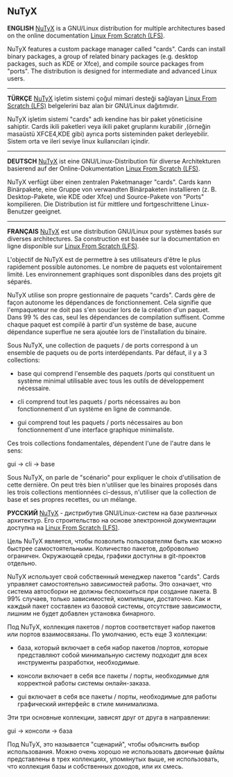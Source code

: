 ## NuTyX

**ENGLISH** [NuTyX](http://www.nutyx.org) is a GNU/Linux distribution for multiple architectures based on the online 
documentation [Linux From Scratch (LFS)](http://www.linuxfromscratch.org).

NuTyX features a custom package manager called "cards". Cards can install binary packages, a group of related binary packages
(e.g. desktop packages, such as KDE or Xfce), and compile source packages from "ports". The distribution is designed
for intermediate and advanced Linux users.

---

**TÜRKÇE** [NuTyX](http://www.nutyx.org) işletim sistemi çoğul mimari desteği sağlayan 
[Linux From Scratch (LFS)](http://www.linuxfromscratch.org) belgelerini baz alan bir GNU/Linux dağıtımıdır. 

NuTyX işletim sistemi "cards" adlı kendine has bir paket yöneticisine sahiptir. Cards ikili paketleri veya ikili paket gruplarını kurabilir ,(örneğin masaüstü XFCE4,KDE gibi) ayrıca ports sisteminden paket derleyebilir.
Sistem orta ve ileri seviye linux kullanıcıları içindir.

---

**DEUTSCH** [NuTyX](http://www.nutyx.org) ist eine GNU/Linux-Distribution für diverse Architekturen basierend auf der
Online-Dokumentation [Linux From Scratch (LFS)](http://www.linuxfromscratch.org).

NuTyX verfügt über einen zentralen Paketmanager "cards". Cards kann Binärpakete, eine Gruppe von verwandten Binärpaketen
installieren (z. B. Desktop-Pakete, wie KDE oder Xfce) und Source-Pakete von "Ports" kompilieren. Die Distribution
ist für mittlere und fortgeschrittene Linux-Benutzer geeignet.

---

**FRANÇAIS** [NuTyX](http://www.nutyx.org) est une distribution GNU/Linux pour systèmes basés sur diverses architectures.
Sa construction est basée sur la documentation en ligne disponible sur [Linux From Scratch (LFS)](http://www.linuxfromscratch.org).

L'objectif de NuTyX est de permettre à ses utilisateurs d'être le plus rapidement possible autonomes.
Le nombre de paquets est volontairement limité. Les environnement graphiques sont disponibles dans des projets git séparés.

NuTyX utilise son propre gestionnaire de paquets "cards". Cards gère de façon autonome
les dépendances de fonctionnement. Cela signifie que l'empaqueteur ne doit pas s'en soucier lors de
la création d'un paquet. Dans 99 % des cas, seul les dépendances de compilation suffisent. Comme chaque
paquet est compilé à partir d'un système de base, aucune dépendance superflue ne sera ajoutée lors
de l'installation du binaire.

Sous NuTyX, une collection de paquets / de ports correspond à un ensemble de paquets ou de ports interdépendants.
Par défaut, il y a 3 collections:
- base qui comprend l'ensemble des paquets /ports  qui constituent un système minimal utilisable avec tous les
outils de développement nécessaire.

- cli comprend tout les paquets / ports nécessaires au bon fonctionnement d'un système en ligne de commande.

- gui comprend tout les paquets / ports nécessaires au bon fonctionnement d'une interface graphique minimaliste.

Ces trois collections fondamentales, dépendent l'une de l'autre dans le sens:

gui -> cli -> base

Sous NuTyX, on parle de "scénario" pour expliquer le choix d'utilisation de cette dernière. On peut très bien
n'utiliser que les binaires proposés dans les trois collections mentionnées ci-dessus, n'utiliser que la collection de
base et ses propres recettes, ou un mélange.


**РУССКИЙ** [NuTyX](http://www.nutyx.org) - дистрибутив GNU/Linux-систем на базе различных архитектур.
Его строительство на основе электронной документации доступна на [Linux From Scratch (LFS)](http://www.linuxfromscratch.org).

Цель NuTyX является, чтобы позволить пользователям быть как можно быстрее самостоятельными.
Количество пакетов, добровольно ограничен. Окружающей среды, графики доступны в git-проектов отдельно.

NuTyX использует свой собственный менеджер пакетов "cards". Cards управляет самостоятельно
зависимостей работы. Это означает, что система автосборки не должны беспокоиться при
создание пакета. В 99% случаев, только зависимостей, компиляции, достаточно. Как и каждый
пакет составлен из базовой системы, отсутствие зависимости, лишним не будет добавлен
установка бинарного.

Под NuTyX, коллекция пакетов / портов соответствует набор пакетов или портов взаимосвязаны.
По умолчанию, есть еще 3 коллекции:
- база, который включает в себя набор пакетов /портов, которые представляют собой минимальную систему подходит для всех
инструменты разработки, необходимые.

- консоли включает в себя все пакеты / порты, необходимые для корректной работы системы онлайн-заказа.

- gui включает в себя все пакеты / порты, необходимые для работы графический интерфейс в стиле минимализма.

Эти три основные коллекции, зависят друг от друга в направлении:

gui -> консоли -> база

Под NuTyX, это называется "сценарий", чтобы объяснить выбор использования. Можно очень хорошо
не использовать двоичные файлы представлены в трех коллекциях, упомянутых выше, не использовать, что коллекция
базы и собственных доходов, или их смесь.
